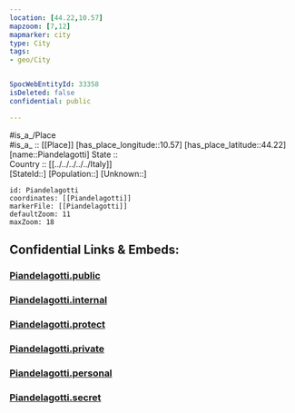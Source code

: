 ```yaml
---
location: [44.22,10.57] 
mapzoom: [7,12] 
mapmarker: city 
type: City
tags:
- geo/City


SpocWebEntityId: 33358
isDeleted: false
confidential: public

---
```

#is_a_/Place  
#is_a_ :: [[Place]] 
[has_place_longitude::10.57] 
[has_place_latitude::44.22] 
[name::Piandelagotti] 
State ::  
Country :: [[../../../../../Italy]]  
[StateId::] 
[Population::] 
[Unknown::] 


```leaflet
id: Piandelagotti
coordinates: [[Piandelagotti]] 
markerFile: [[Piandelagotti]] 
defaultZoom: 11 
maxZoom: 18
```


## Confidential Links & Embeds: 

### [Piandelagotti.public](/_public/\Earth\Continent\Europe\Europe~South\Italy\regions~Italy\Emilia-Romagna\Modena.Province\CityPiandelagotti.public.md) 

### [Piandelagotti.internal](/_internal/\Earth\Continent\Europe\Europe~South\Italy\regions~Italy\Emilia-Romagna\Modena.Province\CityPiandelagotti.internal.md) 

### [Piandelagotti.protect](/_protect/\Earth\Continent\Europe\Europe~South\Italy\regions~Italy\Emilia-Romagna\Modena.Province\CityPiandelagotti.protect.md) 

### [Piandelagotti.private](/_private/\Earth\Continent\Europe\Europe~South\Italy\regions~Italy\Emilia-Romagna\Modena.Province\CityPiandelagotti.private.md) 

### [Piandelagotti.personal](/_personal/\Earth\Continent\Europe\Europe~South\Italy\regions~Italy\Emilia-Romagna\Modena.Province\CityPiandelagotti.personal.md) 

### [Piandelagotti.secret](/_secret/\Earth\Continent\Europe\Europe~South\Italy\regions~Italy\Emilia-Romagna\Modena.Province\CityPiandelagotti.secret.md)

